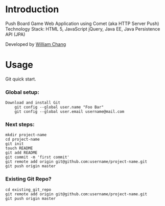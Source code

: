 # Introduction

Push Board Game Web Application using Comet (aka HTTP Server Push) Technology Stack: HTML 5, JavaScript jQuery, Java EE, Java Persistence API (JPA)

Developed by [William Chang](http://www.williamchang.org)

# Usage

Git quick start.

### Global setup:

    Download and install Git
        git config --global user.name "Foo Bar"
        git config --global user.email username@mail.com

### Next steps:

    mkdir project-name
    cd project-name
    git init
    touch README
    git add README
    git commit -m 'first commit'
    git remote add origin git@github.com:username/project-name.git
    git push origin master

### Existing Git Repo?

    cd existing_git_repo
    git remote add origin git@github.com:username/project-name.git
    git push origin master
